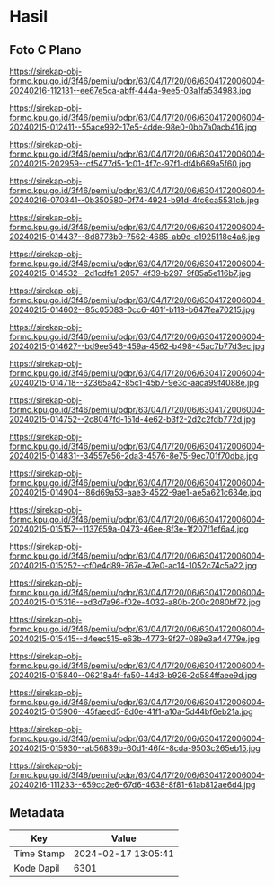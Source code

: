 # Hasil

## Foto C Plano

https://sirekap-obj-formc.kpu.go.id/3f46/pemilu/pdpr/63/04/17/20/06/6304172006004-20240216-112131--ee67e5ca-abff-444a-9ee5-03a1fa534983.jpg

https://sirekap-obj-formc.kpu.go.id/3f46/pemilu/pdpr/63/04/17/20/06/6304172006004-20240215-012411--55ace992-17e5-4dde-98e0-0bb7a0acb416.jpg

https://sirekap-obj-formc.kpu.go.id/3f46/pemilu/pdpr/63/04/17/20/06/6304172006004-20240215-202959--cf5477d5-1c01-4f7c-97f1-df4b669a5f60.jpg

https://sirekap-obj-formc.kpu.go.id/3f46/pemilu/pdpr/63/04/17/20/06/6304172006004-20240216-070341--0b350580-0f74-4924-b91d-4fc6ca5531cb.jpg

https://sirekap-obj-formc.kpu.go.id/3f46/pemilu/pdpr/63/04/17/20/06/6304172006004-20240215-014437--8d8773b9-7562-4685-ab9c-c1925118e4a6.jpg

https://sirekap-obj-formc.kpu.go.id/3f46/pemilu/pdpr/63/04/17/20/06/6304172006004-20240215-014532--2d1cdfe1-2057-4f39-b297-9f85a5e116b7.jpg

https://sirekap-obj-formc.kpu.go.id/3f46/pemilu/pdpr/63/04/17/20/06/6304172006004-20240215-014602--85c05083-0cc6-461f-b118-b647fea70215.jpg

https://sirekap-obj-formc.kpu.go.id/3f46/pemilu/pdpr/63/04/17/20/06/6304172006004-20240215-014627--bd9ee546-459a-4562-b498-45ac7b77d3ec.jpg

https://sirekap-obj-formc.kpu.go.id/3f46/pemilu/pdpr/63/04/17/20/06/6304172006004-20240215-014718--32365a42-85c1-45b7-9e3c-aaca99f4088e.jpg

https://sirekap-obj-formc.kpu.go.id/3f46/pemilu/pdpr/63/04/17/20/06/6304172006004-20240215-014752--2c8047fd-151d-4e62-b3f2-2d2c2fdb772d.jpg

https://sirekap-obj-formc.kpu.go.id/3f46/pemilu/pdpr/63/04/17/20/06/6304172006004-20240215-014831--34557e56-2da3-4576-8e75-9ec701f70dba.jpg

https://sirekap-obj-formc.kpu.go.id/3f46/pemilu/pdpr/63/04/17/20/06/6304172006004-20240215-014904--86d69a53-aae3-4522-9ae1-ae5a621c634e.jpg

https://sirekap-obj-formc.kpu.go.id/3f46/pemilu/pdpr/63/04/17/20/06/6304172006004-20240215-015157--1137659a-0473-46ee-8f3e-1f207f1ef6a4.jpg

https://sirekap-obj-formc.kpu.go.id/3f46/pemilu/pdpr/63/04/17/20/06/6304172006004-20240215-015252--cf0e4d89-767e-47e0-ac14-1052c74c5a22.jpg

https://sirekap-obj-formc.kpu.go.id/3f46/pemilu/pdpr/63/04/17/20/06/6304172006004-20240215-015316--ed3d7a96-f02e-4032-a80b-200c2080bf72.jpg

https://sirekap-obj-formc.kpu.go.id/3f46/pemilu/pdpr/63/04/17/20/06/6304172006004-20240215-015415--d4eec515-e63b-4773-9f27-089e3a44779e.jpg

https://sirekap-obj-formc.kpu.go.id/3f46/pemilu/pdpr/63/04/17/20/06/6304172006004-20240215-015840--06218a4f-fa50-44d3-b926-2d584ffaee9d.jpg

https://sirekap-obj-formc.kpu.go.id/3f46/pemilu/pdpr/63/04/17/20/06/6304172006004-20240215-015906--45faeed5-8d0e-41f1-a10a-5d44bf6eb21a.jpg

https://sirekap-obj-formc.kpu.go.id/3f46/pemilu/pdpr/63/04/17/20/06/6304172006004-20240215-015930--ab56839b-60d1-46f4-8cda-9503c265eb15.jpg

https://sirekap-obj-formc.kpu.go.id/3f46/pemilu/pdpr/63/04/17/20/06/6304172006004-20240216-111233--659cc2e6-67d6-4638-8f81-61ab812ae6d4.jpg


## Metadata

| Key        | Value               |
| ---------- | ------------------- |
| Time Stamp | 2024-02-17 13:05:41 |
| Kode Dapil | 6301                |



